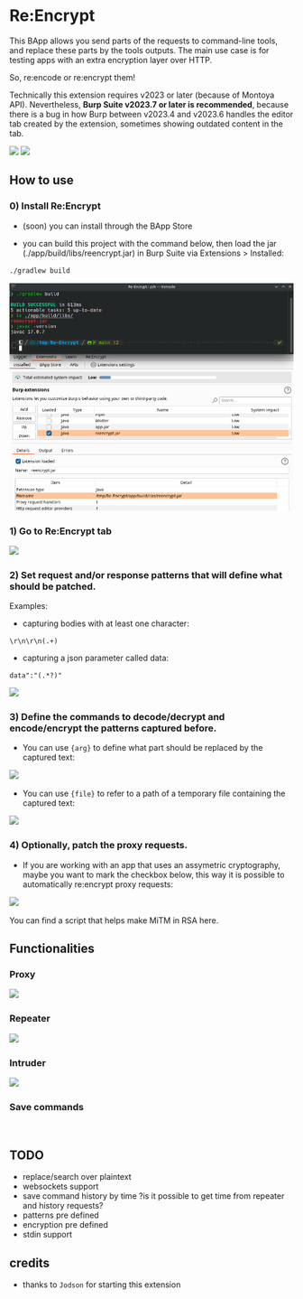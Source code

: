# Re:Encrypt

This BApp allows you send parts of the requests to command-line tools, and replace these parts by the tools outputs. The main use case is for testing apps with an extra encryption layer over HTTP. 

So, re:encode or re:encrypt them! 

Technically this extension requires v2023 or later (because of Montoya API). Nevertheless, <strong>Burp Suite v2023.7 or later is recommended</strong>, because there is a bug in how Burp between v2023.4 and v2023.6 handles the editor tab created by the extension, sometimes showing outdated content in the tab. 

![](decrypting)
![](config)


## How to use

### 0) Install Re:Encrypt

- (soon) you can install through the BApp Store

- you can build this project with the command below, then load the jar (./app/build/libs/reencrypt.jar) in Burp Suite via Extensions > Installed:

```bash
./gradlew build
```

![](images/building.png)

### 1) Go to Re:Encrypt tab

![](installedExtensions.png)

### 2) Set request and/or response patterns that will define what should be patched.
Examples:
- capturing bodies with at least one character:
```re
\r\n\r\n(.+)
```

- capturing a json parameter called data:
```re
data":"(.*?)"
```

![](extensionTab00.png)

### 3) Define the commands to decode/decrypt and encode/encrypt the patterns captured before. 

- You can use `{arg}` to define what part should be replaced by the captured text: 

![](usingArg.png)

- You can use `{file}` to refer to a path of a temporary file containing the captured text:

![](usingFile.png)

### 4) Optionally, patch the proxy requests.
- If you are working with an app that uses an assymetric cryptography, maybe you want to mark the checkbox below, this way it is possible to automatically re:encrypt proxy requests:

![](proxyCheckbox.png)

You can find a script that helps make MiTM in RSA here.

## Functionalities

### Proxy

![](proxy.gif)

### Repeater

![](repeater.gif)

### Intruder

![](intruder.gif)

### Save commands

![]()

## TODO

- replace/search over plaintext
- websockets support
- save command history by time ?is it possible to get time from repeater and history requests?
- patterns pre defined
- encryption pre defined
- stdin support

## credits

- thanks to `Jodson` for starting this extension 
